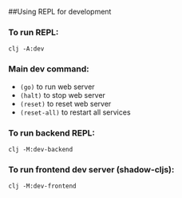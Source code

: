 ##Using REPL for development

### To run REPL:
```
clj -A:dev
```

### Main dev command:
- `(go)` to run web server
- `(halt)` to stop web server
- `(reset)` to reset web server
- `(reset-all)` to restart all services

### To run backend REPL:
```
clj -M:dev-backend
```

### To run frontend dev server (shadow-cljs):
```
clj -M:dev-frontend
```

